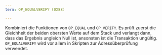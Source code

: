 ```yaml
---
term: OP_EQUALVERIFY (0X88)

---
```

Kombiniert die Funktionen von `OP_EQUAL` und `OP_VERIFY`. Es prüft zuerst die Gleichheit der beiden obersten Werte auf dem Stack und verlangt dann, dass das Ergebnis ungleich Null ist, ansonsten ist die Transaktion ungültig. `OP_EQUALVERIFY` wird vor allem in Skripten zur Adressüberprüfung verwendet.